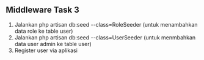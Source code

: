 ## Middleware Task 3

1. Jalankan php artisan db:seed --class=RoleSeeder (untuk menambahkan data role ke table user)
2. Jalankan php artisan db:seed --class=UserSeeder (untuk menmbahkan data user admin ke table user)
3. Register user via aplikasi